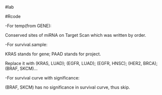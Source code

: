 #lab

#Rcode

-For temp(from GENE): 

Conserved sites of miRNA on Target Scan which was written by order.  

-For survival.sample:

KRAS stands for gene; PAAD stands for project.  
  
Replace it with (KRAS, LUAD); (EGFR, LUAD); (EGFR, HNSC); (HER2, BRCA); (BRAF, SKCM)...

-For survival curve with significance:

(BRAF, SKCM) has no significance in survival curve, thus skip.  
